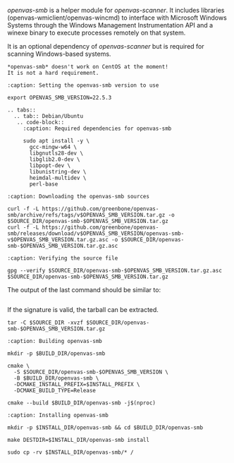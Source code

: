 *openvas-smb* is a helper module for *openvas-scanner*. It includes libraries
(openvas-wmiclient/openvas-wincmd) to interface with Microsoft Windows Systems
through the Windows Management Instrumentation API and a winexe binary to
execute processes remotely on that system.

It is an optional dependency of *openvas-scanner* but is required for scanning
Windows-based systems.

```{warning}
*openvas-smb* doesn't work on CentOS at the moment!
It is not a hard requirement.
```

```{code-block}
:caption: Setting the openvas-smb version to use

export OPENVAS_SMB_VERSION=22.5.3
```

```{eval-rst}
.. tabs::
  .. tab:: Debian/Ubuntu
   .. code-block::
     :caption: Required dependencies for openvas-smb

     sudo apt install -y \
       gcc-mingw-w64 \
       libgnutls28-dev \
       libglib2.0-dev \
       libpopt-dev \
       libunistring-dev \
       heimdal-multidev \
       perl-base

```

```{code-block}
:caption: Downloading the openvas-smb sources

curl -f -L https://github.com/greenbone/openvas-smb/archive/refs/tags/v$OPENVAS_SMB_VERSION.tar.gz -o $SOURCE_DIR/openvas-smb-$OPENVAS_SMB_VERSION.tar.gz
curl -f -L https://github.com/greenbone/openvas-smb/releases/download/v$OPENVAS_SMB_VERSION/openvas-smb-v$OPENVAS_SMB_VERSION.tar.gz.asc -o $SOURCE_DIR/openvas-smb-$OPENVAS_SMB_VERSION.tar.gz.asc
```

```{code-block}
:caption: Verifying the source file

gpg --verify $SOURCE_DIR/openvas-smb-$OPENVAS_SMB_VERSION.tar.gz.asc $SOURCE_DIR/openvas-smb-$OPENVAS_SMB_VERSION.tar.gz
```

The output of the last command should be similar to:

```{include} /22.4/source-build/verify.md
```

If the signature is valid, the tarball can be extracted.

```
tar -C $SOURCE_DIR -xvzf $SOURCE_DIR/openvas-smb-$OPENVAS_SMB_VERSION.tar.gz
```

```{code-block}
:caption: Building openvas-smb

mkdir -p $BUILD_DIR/openvas-smb

cmake \
  -S $SOURCE_DIR/openvas-smb-$OPENVAS_SMB_VERSION \
  -B $BUILD_DIR/openvas-smb \
  -DCMAKE_INSTALL_PREFIX=$INSTALL_PREFIX \
  -DCMAKE_BUILD_TYPE=Release

cmake --build $BUILD_DIR/openvas-smb -j$(nproc)
```

```{code-block}
:caption: Installing openvas-smb

mkdir -p $INSTALL_DIR/openvas-smb && cd $BUILD_DIR/openvas-smb

make DESTDIR=$INSTALL_DIR/openvas-smb install

sudo cp -rv $INSTALL_DIR/openvas-smb/* /
```
